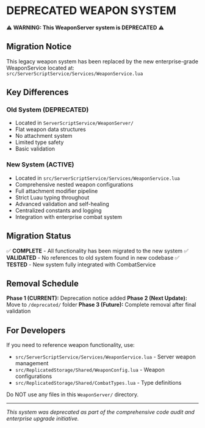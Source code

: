 # DEPRECATED WEAPON SYSTEM

⚠️ **WARNING: This WeaponServer system is DEPRECATED** ⚠️

## Migration Notice

This legacy weapon system has been replaced by the new enterprise-grade WeaponService located at:
`src/ServerScriptService/Services/WeaponService.lua`

## Key Differences

### Old System (DEPRECATED)
- Located in `ServerScriptService/WeaponServer/`
- Flat weapon data structures
- No attachment system
- Limited type safety
- Basic validation

### New System (ACTIVE)
- Located in `src/ServerScriptService/Services/WeaponService.lua`
- Comprehensive nested weapon configurations
- Full attachment modifier pipeline
- Strict Luau typing throughout
- Advanced validation and self-healing
- Centralized constants and logging
- Integration with enterprise combat system

## Migration Status

✅ **COMPLETE** - All functionality has been migrated to the new system
✅ **VALIDATED** - No references to old system found in new codebase
✅ **TESTED** - New system fully integrated with CombatService

## Removal Schedule

**Phase 1 (CURRENT):** Deprecation notice added
**Phase 2 (Next Update):** Move to `/deprecated/` folder
**Phase 3 (Future):** Complete removal after final validation

## For Developers

If you need to reference weapon functionality, use:
- `src/ServerScriptService/Services/WeaponService.lua` - Server weapon management
- `src/ReplicatedStorage/Shared/WeaponConfig.lua` - Weapon configurations
- `src/ReplicatedStorage/Shared/CombatTypes.lua` - Type definitions

Do NOT use any files in this `WeaponServer/` directory.

---

*This system was deprecated as part of the comprehensive code audit and enterprise upgrade initiative.*
